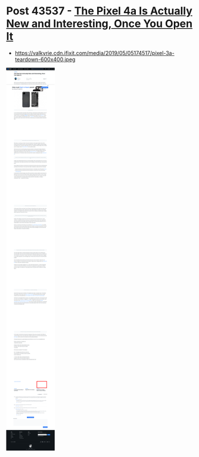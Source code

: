 # Post 43537 - [The Pixel 4a Is Actually New and Interesting, Once You Open It](https://www.ifixit.com/News/43537/the-pixel-4a-is-actually-new-and-interesting-once-you-open-it)

- https://valkyrie.cdn.ifixit.com/media/2019/05/05174517/pixel-3a-teardown-600x400.jpeg

![screencap](screenshots/b0f0b1ca-3d29-44f6-8e13-c84b3ac632b4.png)
